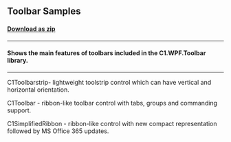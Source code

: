 ## Toolbar Samples
#### [Download as zip](https://downgit.github.io/#/home?url=https://github.com/GrapeCity/ComponentOne-WPF-Samples/tree/master/\NET_4.5.2\C1.WPF.Toolbar\CS\ToolbarSamples)
____
#### Shows the main features of toolbars included in the C1.WPF.Toolbar library.
____
C1Toolbarstrip- lightweight toolstrip control which can have vertical and horizontal orientation.

C1Toolbar - ribbon-like toolbar control with tabs, groups and commanding support.

C1SimplifiedRibbon - ribbon-like control with new compact representation followed by MS Office 365 updates. 
